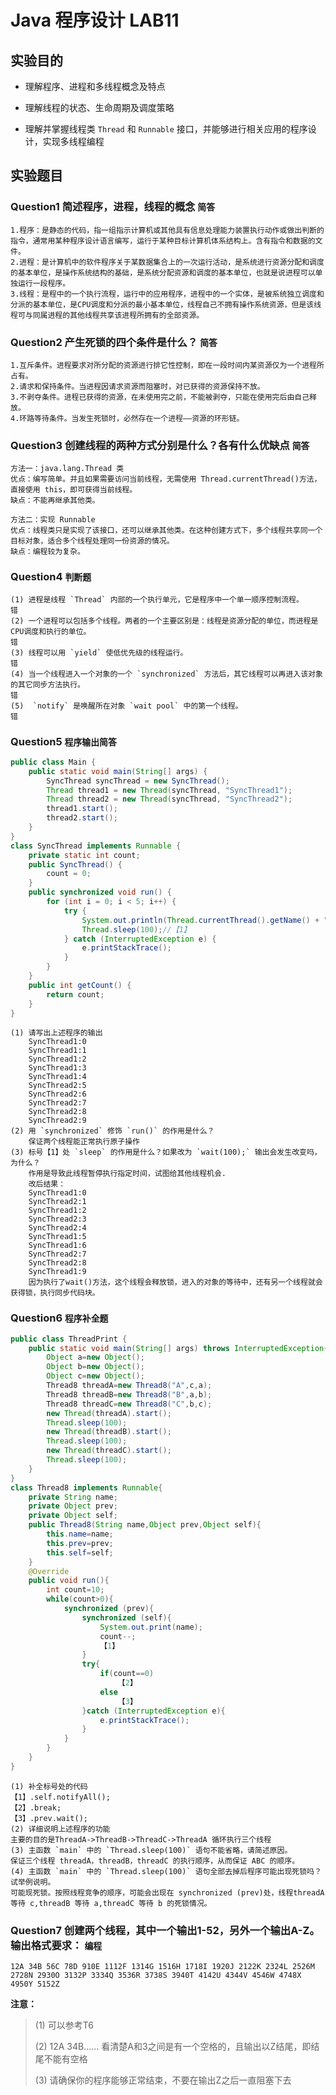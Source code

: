 # Java 程序设计 LAB11

## 实验目的

- 理解程序、进程和多线程概念及特点

- 理解线程的状态、生命周期及调度策略

- 理解并掌握线程类 `Thread` 和 `Runnable` 接口，并能够进行相关应用的程序设计，实现多线程编程


## 实验题目

### Question1 简述程序，进程，线程的概念 `简答`

    1.程序：是静态的代码，指一组指示计算机或其他具有信息处理能力装置执行动作或做出判断的指令，通常用某种程序设计语言编写，运行于某种目标计算机体系结构上。含有指令和数据的文件。
    2.进程：是计算机中的软件程序关于某数据集合上的一次运行活动，是系统进行资源分配和调度的基本单位，是操作系统结构的基础，是系统分配资源和调度的基本单位，也就是说进程可以单独运行一段程序。
    3.线程：是程中的一个执行流程，运行中的应用程序，进程中的一个实体，是被系统独立调度和分派的基本单位，是CPU调度和分派的最小基本单位，线程自己不拥有操作系统资源，但是该线程可与同属进程的其他线程共享该进程所拥有的全部资源。

### Question2 产生死锁的四个条件是什么？ `简答`

    1.互斥条件。进程要求对所分配的资源进行排它性控制，即在一段时间内某资源仅为一个进程所占有。
    2.请求和保持条件。当进程因请求资源而阻塞时，对已获得的资源保持不放。
    3.不剥夺条件。进程已获得的资源，在未使用完之前，不能被剥夺，只能在使用完后由自己释放。
    4.环路等待条件。当发生死锁时，必然存在一个进程——资源的环形链。

### Question3 创建线程的两种方式分别是什么？各有什么优缺点 `简答`

    方法一：java.lang.Thread 类
    优点：编写简单。并且如果需要访问当前线程，无需使用 Thread.currentThread()方法，直接使用 this，即可获得当前线程。
    缺点：不能再继承其他类。

    方法二：实现 Runnable
    优点：线程类只是实现了该接口，还可以继承其他类。在这种创建方式下，多个线程共享同一个目标对象，适合多个线程处理同一份资源的情况。
    缺点：编程较为复杂。

### Question4 `判断题`

    (1) 进程是线程 `Thread` 内部的一个执行单元，它是程序中一个单一顺序控制流程。
    错
    (2) 一个进程可以包括多个线程。两者的一个主要区别是：线程是资源分配的单位，而进程是CPU调度和执行的单位。
    错
    (3) 线程可以用 `yield` 使低优先级的线程运行。
    错
    (4) 当一个线程进入一个对象的一个 `synchronized` 方法后，其它线程可以再进入该对象的其它同步方法执行。
    错
    (5)  `notify` 是唤醒所在对象 `wait pool` 中的第一个线程。
    错

### Question5  `程序输出简答`

```java
public class Main {
    public static void main(String[] args) {
        SyncThread syncThread = new SyncThread();
        Thread thread1 = new Thread(syncThread, "SyncThread1");
        Thread thread2 = new Thread(syncThread, "SyncThread2");
        thread1.start();
        thread2.start();
    }
}
class SyncThread implements Runnable {
    private static int count;
    public SyncThread() {
        count = 0;
    }
    public synchronized void run() {
        for (int i = 0; i < 5; i++) {
            try {
                System.out.println(Thread.currentThread().getName() + ":" + (count++));
                Thread.sleep(100);//【1】
            } catch (InterruptedException e) {
                e.printStackTrace();
            }
        }
    }
    public int getCount() {
        return count;
    }
}
```

    (1) 请写出上述程序的输出
        SyncThread1:0
        SyncThread1:1
        SyncThread1:2
        SyncThread1:3
        SyncThread1:4
        SyncThread2:5
        SyncThread2:6
        SyncThread2:7
        SyncThread2:8
        SyncThread2:9
    (2) 用 `synchronized` 修饰 `run()` 的作用是什么？
        保证两个线程能正常执行原子操作
    (3) 标号【1】处 `sleep` 的作用是什么？如果改为 `wait(100);` 输出会发生改变吗，为什么？
        作用是导致此线程暂停执行指定时间，试图给其他线程机会.
        改后结果：
        SyncThread1:0
        SyncThread2:1
        SyncThread1:2
        SyncThread2:3
        SyncThread2:4
        SyncThread1:5
        SyncThread1:6
        SyncThread2:7
        SyncThread2:8
        SyncThread1:9
        因为执行了wait()方法，这个线程会释放锁，进入的对象的等待中，还有另一个线程就会获得锁，执行同步代码块。

### Question6 `程序补全题`

```java
public class ThreadPrint {
    public static void main(String[] args) throws InterruptedException{
        Object a=new Object();
        Object b=new Object();
        Object c=new Object();
        Thread8 threadA=new Thread8("A",c,a);
        Thread8 threadB=new Thread8("B",a,b);
        Thread8 threadC=new Thread8("C",b,c);
        new Thread(threadA).start();
        Thread.sleep(100);
        new Thread(threadB).start();
        Thread.sleep(100);
        new Thread(threadC).start();
        Thread.sleep(100);
    }
}
class Thread8 implements Runnable{
    private String name;
    private Object prev;
    private Object self;
    public Thread8(String name,Object prev,Object self){
        this.name=name;
        this.prev=prev;
        this.self=self;
    }
    @Override
    public void run(){
        int count=10;
        while(count>0){
            synchronized (prev){
                synchronized (self){
                    System.out.print(name);
                    count--;
                    【1】
                }
                try{
                    if(count==0)
                        【2】
                    else
                        【3】
                }catch (InterruptedException e){
                    e.printStackTrace();
                }
            }
        }
    }
}
```

    (1) 补全标号处的代码
    【1】.self.notifyAll();
    【2】.break;
    【3】.prev.wait();
    (2) 详细说明上述程序的功能
    主要的目的是ThreadA->ThreadB->ThreadC->ThreadA 循环执行三个线程
    (3) 主函数 `main` 中的 `Thread.sleep(100)` 语句不能省略，请简述原因。
    保证三个线程 threadA，threadB，threadC 的执行顺序，从而保证 ABC 的顺序。
    (4) 主函数 `main` 中的 `Thread.sleep(100)` 语句全部去掉后程序可能出现死锁吗？试举例说明。
    可能现死锁。按照线程竞争的顺序，可能会出现在 synchronized (prev)处，线程threadA 等待 c,threadB 等待 a,threadC 等待 b 的死锁情况。


### Question7 创建两个线程，其中一个输出1-52，另外一个输出A-Z。输出格式要求： `编程`

```
12A 34B 56C 78D 910E 1112F 1314G 1516H 1718I 1920J 2122K 2324L 2526M 2728N 2930O 3132P 3334Q 3536R 3738S 3940T 4142U 4344V 4546W 4748X 4950Y 5152Z
```

**注意：**

> (1) 可以参考T6
> 
> (2) 12A 34B…… 看清楚A和3之间是有一个空格的，且输出以Z结尾，即结尾不能有空格
> 
> (3) 请确保你的程序能够正常结束，不要在输出Z之后一直阻塞下去